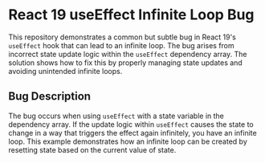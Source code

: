# React 19 useEffect Infinite Loop Bug

This repository demonstrates a common but subtle bug in React 19's `useEffect` hook that can lead to an infinite loop.  The bug arises from incorrect state update logic within the `useEffect` dependency array.  The solution shows how to fix this by properly managing state updates and avoiding unintended infinite loops.

## Bug Description
The bug occurs when using `useEffect` with a state variable in the dependency array. If the update logic within `useEffect` causes the state to change in a way that triggers the effect again infinitely, you have an infinite loop.  This example demonstrates how an infinite loop can be created by resetting state based on the current value of state.